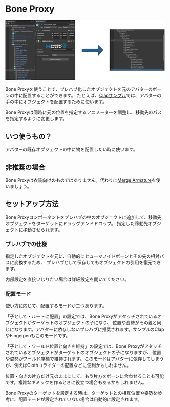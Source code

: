 ﻿# Bone Proxy

![Bone Proxy](bone-proxy-compare.png)

Bone Proxyを使うことで、プレハブ化したオブジェクトを元のアバターのボーンの中に配置することができます。
たとえば、[Clapサンプル](/ja/docs/samples/#clap)では、アバターの手の中にオブジェクトを配置するために使います。

Bone Proxyは同時に元の位置を指定するアニメーターを調整し、移動先のパスを指定するように変更します。

## いつ使うもの？

アバターの既存オブジェクトの中に物を配置したい時に使います。

## 非推奨の場合

Bone Proxyは衣装向けのものではありません。代わりに[Merge Armature](merge-armature.md)を使いましょう。

## セットアップ方法

Bone Proxyコンポーネントをプレハブの中のオブジェクトに追加して、移動先オブジェクトをターゲットにドラッグアンドドロップ。
指定した移動先オブジェクトに移動させられます。

### プレハブでの仕様

指定したオブジェクトを元に、自動的にヒューマノイドボーンとその先の相対パスに変換するため、
プレハブとして保存してもオブジェクトの引用を復元できます。

内部設定を直接いじりたい場合は詳細設定を開いてください。

### 配置モード

使い方に応じて、配置するモードが二つあります。

「子として・ルートに配置」の設定では、Bone Proxyがアタッチされているオブジェクトがターゲットのオブジェクトの子になり、
位置や姿勢がその親と同じになります。アバターに依存しないプレハブに推奨されます。サンプルのClapやFingerpenもこのモードです。

「子として・ワールド位置と向きを維持」の設定では、Bone Proxyがアタッチされているオブジェクトがターゲットのオブジェクトの子になりますが、
位置や姿勢がワールド座標で維持されます。このモードはアバターに依存してしまうが、例えばClothコライダーの配置などに便利かもしれません。

位置・向きの片方だけ元のままにして、もう片方をボーンに合わせることも可能です。複雑なギミックを作るときに役立つ場合もあるかもしれません。

Bone Proxyのターゲットを設定する時は、ターゲットとの相互位置や姿勢を参考に、配置モードが設定されていない場合は自動的に設定されます。